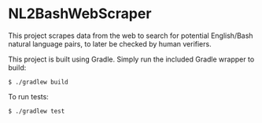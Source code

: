 # NL2BashWebScraper

This project scrapes data from the web to search for potential English/Bash
natural language pairs, to later be checked by human verifiers.

This project is built using Gradle. Simply run the included Gradle wrapper
to build:

    $ ./gradlew build

To run tests:

    $ ./gradlew test
